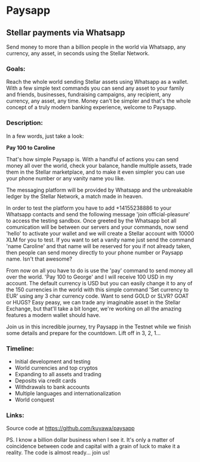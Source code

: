 # Paysapp
## Stellar payments via Whatsapp

Send money to more than a billion people in the world via Whatsapp, any currency, any asset, in seconds using the Stellar Network.


### Goals:

Reach the whole world sending Stellar assets using Whatsapp as a wallet. With a few simple text commands you can send any asset to your family and friends, businesses, fundraising campaigns, any recipient, any currency, any asset, any time. Money can't be simpler and that's the whole concept of a truly modern banking experience, welcome to Paysapp.


### Description:

In a few words, just take a look:

**Pay 100 to Caroline**

That's how simple Paysapp is. With a handful of actions you can send money all over the world, check your balance, handle multiple assets, trade them in the Stellar marketplace, and to make it even simpler you can use your phone number or any vanity name you like.

The messaging platform will be provided by Whatsapp and the unbreakable ledger by the Stellar Network, a match made in heaven.

In order to test the platform you have to add +14155238886 to your Whatsapp contacts and send the following message 'join official-pleasure' to access the testing sandbox. Once greeted by the Whatsapp bot all comunication will be between our servers and your commands, now send 'hello' to activate your wallet and we will create a Stellar account with 10000 XLM for you to test. If you want to set a vanity name just send the command 'name Caroline' and that name will be reserved for you if not already taken, then people can send money directly to your phone number or Paysapp name. Isn't that awesome?

From now on all you have to do is use the 'pay' command to send money all over the world. 'Pay 100 to George' and I will receive 100 USD in my account. The default currency is USD but you can easily change it to any of the 150 currencies in the world with this simple command 'Set currency to EUR' using any 3 char currency code. Want to send GOLD or SLVR? GOAT or HUGS? Easy peasy, we can trade any imaginable asset in the Stellar Exchange, but that'll take a bit longer, we're working on all the amazing features a modern wallet should have. 

Join us in this incredible journey, try Paysapp in the Testnet while we finish some details and prepare for the countdown. Lift off in 3, 2, 1...


### Timeline:

- Initial development and testing
- World currencies and top cryptos
- Expanding to all assets and trading
- Deposits via credit cards
- Withdrawals to bank accounts
- Multiple languages and internationalization
- World conquest


### Links:

Source code at https://github.com/kuyawa/paysapp


PS. I know a billion dollar business when I see it. It's only a matter of coincidence between code and capital with a grain of luck to make it a reality. The code is almost ready... join us!
